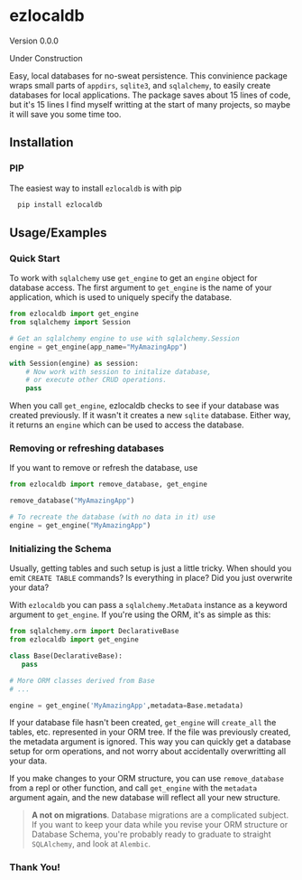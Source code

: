 # ezlocaldb

Version 0.0.0

Under Construction

Easy, local databases for no-sweat persistence. This convinience package wraps
small parts of `appdirs`, `sqlite3`, and `sqlalchemy`, to easily create
databases for local applications. The package saves about 15 lines of code, but
it's 15 lines I find myself writting at the start of many projects, so maybe it
will save you some time too.

## Installation

### PIP
The easiest way to install `ezlocaldb` is with pip
```bash
  pip install ezlocaldb
```

## Usage/Examples

### Quick Start
To work with `sqlalchemy` use `get_engine` to get an `engine` object for
database access. The first argument to `get_engine` is the name of your
application, which is used to uniquely specify the database.

```python
from ezlocaldb import get_engine
from sqlalchemy import Session

# Get an sqlalchemy engine to use with sqlalchemy.Session
engine = get_engine(app_name="MyAmazingApp")

with Session(engine) as session:
    # Now work with session to initalize database,
    # or execute other CRUD operations.
    pass
```

When you call `get_engine`, ezlocaldb checks to see if your database was created
previously. If it wasn't it creates a new `sqlite` database. Either way, it
returns an `engine` which can be used to access the database.

### Removing or refreshing databases
If you want to remove or refresh the database, use

```python
from ezlocaldb import remove_database, get_engine

remove_database("MyAmazingApp")

# To recreate the database (with no data in it) use
engine = get_engine("MyAmazingApp")
```

### Initializing the Schema
Usually, getting tables and such setup is just a little tricky. When should you
emit `CREATE TABLE` commands? Is everything in place? Did you just overwrite
your data?

With `ezlocaldb` you can pass a `sqlalchemy.MetaData` instance as a keyword
argument to `get_engine`. If you're using the ORM, it's as simple as this:

```python
from sqlalchemy.orm import DeclarativeBase
from ezlocaldb import get_engine

class Base(DeclarativeBase):
   pass

# More ORM classes derived from Base
# ...

engine = get_engine('MyAmazingApp',metadata=Base.metadata)
```

If your database file hasn't been created, `get_engine` will `create_all` the
tables, etc. represented in your ORM tree. If the file was previously created,
the metadata argument is ignored. This way you can quickly get a database setup
for orm operations, and not worry about accidentally overwritting all your data.

If you make changes to your ORM structure, you can use `remove_database` from a
repl or other function, and call `get_engine` with the `metadata` argument again,
and the new database will reflect all your new structure.

> **A not on migrations**.
> Database migrations are a complicated subject. If you want to keep your data
> while you revise your ORM structure or Database Schema, you're probably ready
> to graduate to straight `SQLAlchemy`, and look at `Alembic`.

### Thank You!
